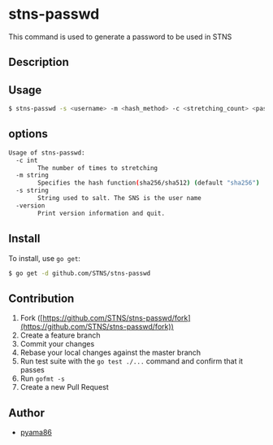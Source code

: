 # stns-passwd
This command is used to generate a password to be used in STNS

## Description

## Usage
```bash
$ stns-passwd -s <username> -m <hash_method> -c <stretching_count> <password_strings>
```

## options
```bash
Usage of stns-passwd:
  -c int
        The number of times to stretching
  -m string
        Specifies the hash function(sha256/sha512) (default "sha256")
  -s string
        String used to salt. The SNS is the user name
  -version
        Print version information and quit.
```
## Install

To install, use `go get`:

```bash
$ go get -d github.com/STNS/stns-passwd
```

## Contribution

1. Fork ([https://github.com/STNS/stns-passwd/fork](https://github.com/STNS/stns-passwd/fork))
1. Create a feature branch
1. Commit your changes
1. Rebase your local changes against the master branch
1. Run test suite with the `go test ./...` command and confirm that it passes
1. Run `gofmt -s`
1. Create a new Pull Request

## Author
* [pyama86](http://github.com/pyama86)
